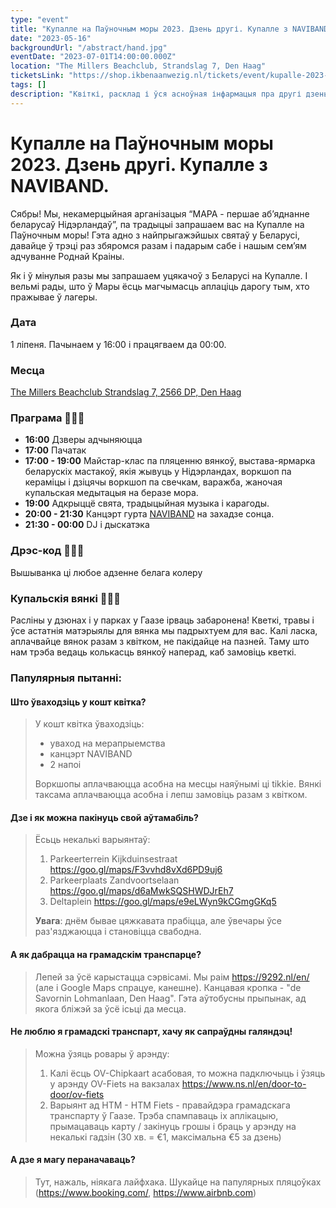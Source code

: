 ```yaml
---
type: "event"
title: "Купалле на Паўночным моры 2023. Дзень другі. Купалле з NAVIBAND."
date: "2023-05-16"
backgroundUrl: "/abstract/hand.jpg"
eventDate: "2023-07-01T14:00:00.000Z"
location: "The Millers Beachclub, Strandslag 7, Den Haag"
ticketsLink: "https://shop.ikbenaanwezig.nl/tickets/event/kupalle-2023-early-birds"
tags: []
description: "Квіткі, расклад і ўся асноўная інфармацыя пра другі дзень фестываля беларускай культуры «Купалле на Паўночным моры 2023» з Naviband"
---
```


# Купалле на Паўночным моры 2023. Дзень другі. Купалле з NAVIBAND.

Сябры! Мы, некамерцыйная арганізацыя “МАРА - першае аб’яднанне беларусаў Нідэрландаў”, па традыцыі запрашаем вас на Купалле на Паўночным моры!
Гэта адно з найпрыгажэйшых святаў у Беларусі, давайце ў трэці раз збяромся разам і падарым сабе і нашым сем’ям адчуванне Роднай Краіны.

Як і ў мінулыя разы мы запрашаем уцякачоў з Беларусі на Купалле. І вельмі рады, што ў Мары ёсць магчымасць аплаціць дарогу тым, хто пражывае ў лагеры.

### Дата
1 ліпеня. Пачынаем у 16:00 і працягваем да 00:00.

### Месца
[The Millers Beachclub
Strandslag 7, 2566 DP, Den Haag](https://maps.app.goo.gl/Dach3XgMAyCrBrMRA?g_st=ic)

### Праграма 🌿🌿🌿
- **16:00** Дзверы адчыняюцца
- **17:00** Пачатак
- **17:00 - 19:00** Майстар-клас па пляценню вянкоў, выстава-ярмарка беларускіх мастакоў, якія жывуць у Нідэрландах, воркшоп па кераміцы і дзіцячы воркшоп па свечкам, варажба, жаночая купальская медытацыя на беразе мора.
- **19:00** Адкрыццё свята, традыцыйная музыка і карагоды.
- **20:00 - 21:30** Канцэрт гурта [NAVIBAND](https://www.instagram.com/naviband/) на захадзе сонца.
- **21:30 - 00:00** DJ і дыскатэка

### Дрэс-код 🤍🤍🤍
Вышыванка ці любое адзенне белага колеру

### Купальскія вянкі 🌾🌾🌾
Расліны у дзюнах і у парках у Гаазе ірваць забаронена! 
Кветкі, травы і ўсе астатнія матэрыялы для вянка мы падрыхтуем для вас. 
Калі ласка, аплачвайце вянок разам з квітком, не пакідайце на пазней. Таму што нам трэба ведаць колькасць вянкоў наперад, каб замовіць кветкі.

### Папулярныя пытанні:

#### Што ўваходзіць у кошт квітка?
> У кошт квітка ўваходзіць:
> * уваход на мерапрыемства
> * канцэрт NAVIBAND
> * 2 напоі
>
> Воркшопы аплачваюцца асобна на месцы наяўнымі ці tikkie. Вянкі таксама аплачваюцца асобна і лепш замовіць разам з квітком.

#### Дзе і як можна пакінуць свой аўтамабіль?
> Ёсьць некалькі варыянтаў:
> 1. Parkeerterrein Kijkduinsestraat <https://goo.gl/maps/F3vvhd8vXd6PD9uj6> 
> 1. Parkeerplaats Zandvoortselaan <https://goo.gl/maps/d6aMwkSQSHWDJrEh7> 
> 1. Deltaplein <https://goo.gl/maps/e9eLWyn9kCGmgGKq5> 
>
> **Увага**: днём бывае цяжкавата прабіцца, але ўвечары ўсе раз'язджаюцца і становіцца свабодна.

#### А як дабрацца на грамадскім транспарце?
> Лепей за ўсё карыстацца сэрвісамі. Мы раім <https://9292.nl/en/> (але і Google Maps спрацуе, канешне). Канцавая кропка - "de Savornin Lohmanlaan, Den Haag". Гэта аўтобусны прыпынак, ад якога бліжэй за ўсё ісьці да месца.

#### Не люблю я грамадскі транспарт, хачу як сапраўдны галяндэц!
> Можна ўзяць ровары ў арэнду:
> 1. Калі ёсць OV-Chipkaart асабовая, то можна падключыць і ўзяць у арэнду OV-Fiets на вакзалах <https://www.ns.nl/en/door-to-door/ov-fiets> 
> 1. Варыянт ад HTM - HTM Fiets - правайдэра грамадскага транспарту ў Гаазе. Трэба спампаваць іх аплікацыю, прымацаваць карту / закінуць грошы і браць у арэнду на некалькі гадзін (30 хв. = €1, максімальна €5 за дзень)

#### А дзе я магу пераначаваць?
> Тут, нажаль, ніякага лайфхака. Шукайце на папулярных пляцоўках (<https://www.booking.com/>, <https://www.airbnb.com>)
